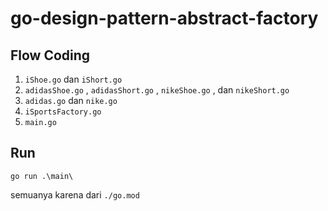 # go-design-pattern-abstract-factory

## Flow Coding

1. `iShoe.go` dan `iShort.go`
2. `adidasShoe.go` , `adidasShort.go` , `nikeShoe.go` , dan `nikeShort.go`
3. `adidas.go` dan `nike.go`
4. `iSportsFactory.go`
5. `main.go`

## Run

```
go run .\main\
```

semuanya karena dari `./go.mod`